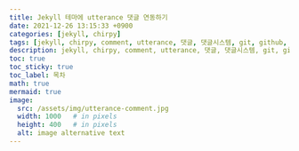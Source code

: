 ```yaml
---
title: Jekyll 테마에 utterance 댓글 연동하기
date: 2021-12-26 13:15:33 +0900
categories: [jekyll, chirpy]
tags: [jekyll, chirpy, comment, utterance, 댓글, 댓글시스템, git, github, github기반-댓글]
description: jekyll, chirpy, comment, utterance, 댓글, 댓글시스템, git, github, github기반-댓글, 하얀눈길
toc: true
toc_sticky: true
toc_label: 목차
math: true
mermaid: true
image:
  src: /assets/img/utterance-comment.jpg
  width: 1000   # in pixels
  height: 400   # in pixels
  alt: image alternative text
---
```



<!-- 상단 광고 -->
<br>
<div class="card">
<script async src="https://pagead2.googlesyndication.com/pagead/js/adsbygoogle.js?client=ca-pub-8993100314477491"
     crossorigin="anonymous"></script>
<ins class="adsbygoogle"
     style="display:block; text-align:center;"
     data-ad-layout="in-article"
     data-ad-format="fluid"
     data-ad-client="ca-pub-8993100314477491"
     data-ad-slot="6115278830"></ins>
<script>
     (adsbygoogle = window.adsbygoogle || []).push({});
</script>
</div>
<br>

<!-- start post -->

<!-- end post -->

<!-- 상단 광고 -->
<br>
<div class="card">
<script async src="https://pagead2.googlesyndication.com/pagead/js/adsbygoogle.js?client=ca-pub-8993100314477491"
     crossorigin="anonymous"></script>
<!-- 디스플레이광고-수평형 -->
<ins class="adsbygoogle"
     style="display:block"
     data-ad-client="ca-pub-8993100314477491"
     data-ad-slot="9549119208"
     data-ad-format="auto"
     data-full-width-responsive="true"></ins>
<script>
     (adsbygoogle = window.adsbygoogle || []).push({});
</script>
</div>
<br>